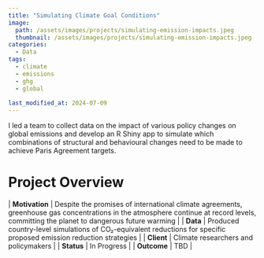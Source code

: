 ```yaml
---
title: "Simulating Climate Goal Conditions"
image: 
  path: /assets/images/projects/simulating-emission-impacts.jpeg
  thumbnail: /assets/images/projects/simulating-emission-impacts.jpeg
categories:
  - Data
tags:
  - climate
  - emissions
  - ghg
  - global
  
last_modified_at: 2024-07-09
---
```


I led a team to collect data on the impact of various policy changes on global emissions and develop an R Shiny app to simulate which combinations of structural and behavioural changes need to be made to achieve Paris Agreement targets.

# Project Overview

| **Motivation** | Despite the promises of international climate agreements, greenhouse gas concentrations in the atmosphere continue at record levels, committing the planet to dangerous future warming |
| **Data** | Produced country-level simulations of CO₂-equivalent reductions for specific proposed emission reduction strategies |
| **Client** | Climate researchers and policymakers |
| **Status** | In Progress |
| **Outcome** | TBD |